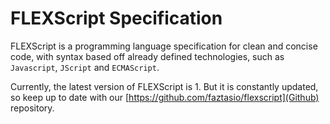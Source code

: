 # FLEXScript Specification
FLEXScript is a programming language specification for clean and concise code, with syntax based off already defined technologies, such as `Javascript`, `JScript` and `ECMAScript`.

Currently, the latest version of FLEXScript is 1.  But it is constantly updated, so keep up to date with our [https://github.com/faztasio/flexscript](Github) repository.
